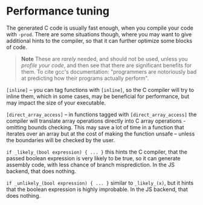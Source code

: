 # Performance tuning

The generated C code is usually fast enough, when you compile your code with `-prod`. 
There are some situations though, where you may want to give additional hints to the compiler, 
so that it can further optimize some blocks of code.

> **Note**
> These are *rarely* needed, and should not be used, unless you
> *profile your code*, and then see that there are significant benefits for them.
> To cite gcc's documentation: "programmers are notoriously bad at predicting
> how their programs actually perform".

`[inline]` – you can tag functions with `[inline]`, so the C compiler will
try to inline them, which in some cases, may be beneficial for performance,
but may impact the size of your executable.

`[direct_array_access]` – in functions tagged with `[direct_array_access]`
the compiler will translate array operations directly into C array operations -
omitting bounds checking. 
This may save a lot of time in a function that iterates over an array but at the 
cost of making the function unsafe – unless the boundaries will be checked by the user.

`if _likely_(bool expression) { ... }` this hints the C compiler, that the passed
boolean expression is very likely to be true, so it can generate assembly
code, with less chance of branch misprediction. 
In the JS backend, that does nothing.

`if _unlikely_(bool expression) { ... }` similar to `_likely_(x)`, but it hints that
the boolean expression is highly improbable. 
In the JS backend, that does nothing.
